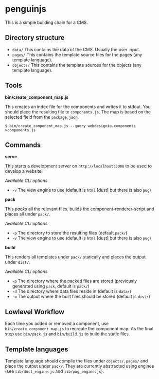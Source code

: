 # penguinjs

This is a simple building chain for a CMS.

## Directory structure

  * `data/` This contains the data of the CMS. Usually the user input.
  * `pages/` This contains the template source files for the pages (any template language).
  * `objects/` This contains the template sources for the objects (any template language).

## Tools

**bin/create_component_map.js**

This creates an index file for the components and writes it to stdout. You should place the
resulting file to `components.js`. The map is based on the selected field from the `package.json`.

    $ bin/create_component_map.js --query webdesignio.components >components.js

## Commands

**serve**

This starts a development server on `http://localhost:3000` to be used to develop a website.

*Available CLI options*

  * `-v` The view engine to use (default is `html` [dust] but there is also `pug`)

**pack**

This *packs* all the relevant files, builds the component-renderer-script and places all under
`pack/`.

*Available CLI options*

  * `-p` The directory to store the resulting files (default `pack/`)
  * `-v` The view engine to use (default is `html` [dust] but there is also `pug`)

**build**

This renders all templates under `pack/` statically and places the output under `dist/`.

*Available CLI options*

  * `-p` The directory where the packed files are stored (previously generated using `pack`, default
    is `pack/`)
  * `-d` The directory where data files reside in (default is `data/`)
  * `-o` The output where the built files should be stored (default is `dist/`)

## Lowlevel Workflow

Each time you added or removed a component, use `bin/create_component_map.js` to recreate the
component map. As the final step use `bin/pack.js` and `bin/build.js` to build the static files.

## Template languages

Template language should compile the files under `objects/`, `pages/` and place the output under
`pack/`. They are currently abstracted using engines (see `lib/dust_engine.js` and
`lib/pug_engine.js`).
